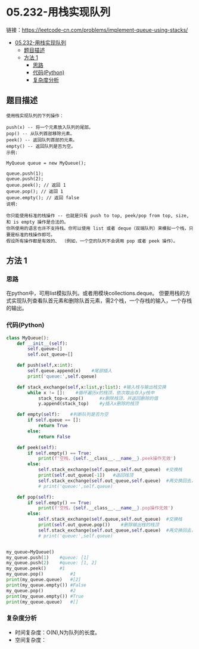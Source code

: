 # 05.232-用栈实现队列

链接：https://leetcode-cn.com/problems/implement-queue-using-stacks/

- [05.232-用栈实现队列](#05232-用栈实现队列)
    - [题目描述](#题目描述)
    - [方法 1](#方法-1)
        - [思路](#思路)
        - [代码(Python)](#代码Python)
        - [复杂度分析](#复杂度分析)

## 题目描述
```
使用栈实现队列的下列操作：

push(x) -- 将一个元素放入队列的尾部。
pop() -- 从队列首部移除元素。
peek() -- 返回队列首部的元素。
empty() -- 返回队列是否为空。
示例:

MyQueue queue = new MyQueue();

queue.push(1);
queue.push(2);
queue.peek(); // 返回 1
queue.pop(); // 返回 1
queue.empty(); // 返回 false
说明:

你只能使用标准的栈操作 -- 也就是只有 push to top, peek/pop from top, size, 和 is empty 操作是合法的。
你所使用的语言也许不支持栈。你可以使用 list 或者 deque（双端队列）来模拟一个栈，只要是标准的栈操作即可。
假设所有操作都是有效的、 （例如，一个空的队列不会调用 pop 或者 peek 操作）。

```

## 方法 1

### 思路
在python中，可用list模拟队列。或者用模块collections.deque。
但要用栈的方式实现队列查看队首元素和删除队首元素，需2个栈，一个存栈的输入，一个存栈的输出。


### 代码(Python)
```python
class MyQueue():
    def __init__(self):
        self.queue=[]
        self.out_queue=[]

    def push(self,x:int):
        self.queue.append(x)    #尾部插入
        print('queue:',self.queue)

    def stack_exchange(self,x:list,y:list): #输入栈与输出栈交换
        while x != []:    #循环遍历x的栈顶，依次取出存入y栈中
            stack_top=x.pop()      #x删除栈顶，并返回删除的值
            y.append(stack_top)    #y插入x删除的栈顶

    def empty(self):    #判断队列是否为空
        if self.queue == []:
            return True
        else:
            return False

    def peek(self):
        if self.empty() == True:
            print(f'空栈，{self.__class__.__name__}.peek操作无效')
        else:
            self.stack_exchange(self.queue,self.out_queue)  #交换栈
            print(self.out_queue[-1])   #返回栈顶
            self.stack_exchange(self.out_queue,self.queue)  #再交换回去，还原
            # print('queue:',self.queue)

    def pop(self):
        if self.empty() == True:
            print(f'空栈，{self.__class__.__name__}.pop操作无效')
        else:
            self.stack_exchange(self.queue,self.out_queue)  #交换栈
            print(self.out_queue.pop())    #删除输出栈的栈顶
            self.stack_exchange(self.out_queue,self.queue)  #再交换回去，还原，此时已删除输入栈的栈顶
            # print('queue:',self.queue)


my_queue=MyQueue()
my_queue.push(1)    #queue: [1]
my_queue.push(2)    #queue: [1, 2]
my_queue.peek()     #1
my_queue.pop()          #1
print(my_queue.queue)   #[2]
print(my_queue.empty()) #False
my_queue.pop()          #2
print(my_queue.empty()) #True
print(my_queue.queue)   #[]
```

### 复杂度分析
- 时间复杂度：O(N),N为队列的长度。
- 空间复杂度：

